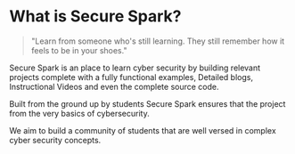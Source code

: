 # What is Secure Spark?

> "Learn from someone who's still learning.
> They still remember how it feels to be in your shoes."

Secure Spark is an place to learn cyber security by building relevant projects complete with a fully functional examples, Detailed blogs, Instructional Videos and even the complete source code.

Built from the ground up by students Secure Spark ensures that the project from the very basics of cybersecurity.

We aim to build a community of students that are well versed in complex cyber security concepts.
